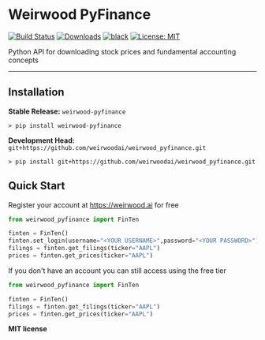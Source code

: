 # Weirwood PyFinance

[![Build Status](https://github.com/weirwoodai/weirwood_pyfinance/workflows/Build%20Main/badge.svg)](https://github.com/weirwoodai/weirwood_pyfinance/actions)
[![Downloads](https://pepy.tech/badge/weirwood-pyfinance)](https://pepy.tech/project/weirwood-pyfinance)
[![black](https://img.shields.io/badge/code%20style-black-000000.svg?style=plastic)](https://github.com/psf/black)
[![License: MIT](https://img.shields.io/badge/License-MIT-blue.svg?color=g&style=plastic)](https://opensource.org/licenses/MIT)

Python API for downloading stock prices and fundamental accounting concepts

---

## Installation

**Stable Release:** `weirwood-pyfinance`<br>

```console
> pip install weirwood-pyfinance
```

**Development Head:** `git+https://github.com/weirwoodai/weirwood_pyfinance.git`

```console
> pip install git+https://github.com/weirwoodai/weirwood_pyfinance.git
```

## Quick Start

Register your account at https://weirwood.ai for free

```python
from weirwood_pyfinance import FinTen

finten = FinTen()
finten.set_login(username="<YOUR USERNAME>",password="<YOUR PASSWORD>")
filings = finten.get_filings(ticker="AAPL")
prices = finten.get_prices(ticker="AAPL")
```

If you don't have an account you can still access using the free tier

```python
from weirwood_pyfinance import FinTen

finten = FinTen()
filings = finten.get_filings(ticker="AAPL")
prices = finten.get_prices(ticker="AAPL")
```

**MIT license**
